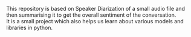 This repository is based on Speaker Diarization of a small audio file and then summarising it to get the overall sentiment of the conversation.<br> It is a small project which also helps us learn about various models and libraries in python.
